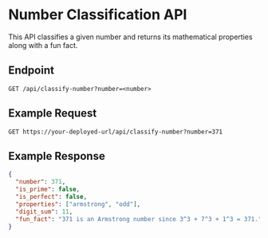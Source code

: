 # Number Classification API

This API classifies a given number and returns its mathematical properties along with a fun fact.

## Endpoint
`GET /api/classify-number?number=<number>`

## Example Request
`GET https://your-deployed-url/api/classify-number?number=371`

## Example Response
```json
{
  "number": 371,
  "is_prime": false,
  "is_perfect": false,
  "properties": ["armstrong", "odd"],
  "digit_sum": 11,
  "fun_fact": "371 is an Armstrong number since 3^3 + 7^3 + 1^3 = 371."
}
